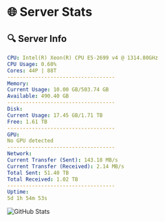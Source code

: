 # 🌐 Server Stats
## 🔍 Server Info
```yaml
CPU: Intel(R) Xeon(R) CPU E5-2699 v4 @ 1314.80GHz
CPU Usage: 0.60%
Cores: 44P | 88T
-----------------------------------
Memory:
Current Usage: 10.00 GB/503.74 GB
Available: 490.40 GB
-----------------------------------
Disk:
Current Usage: 17.45 GB/1.71 TB
Free: 1.61 TB
-----------------------------------
GPU:
No GPU detected
-----------------------------------
Network:
Current Transfer (Sent): 143.18 MB/s
Current Transfer (Received): 2.14 MB/s
Total Sent: 51.40 TB
Total Received: 1.02 TB
-----------------------------------
Uptime:
5d 1h 54m 53s
```
![GitHub Stats](https://img.shields.io/badge/Updated-2025-02-13_00:38:11-blue)